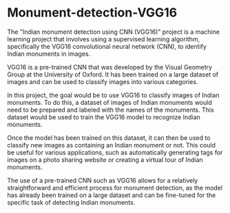 # Monument-detection-VGG16
The "Indian monument detection using CNN (VGG16)" project is a machine learning project that involves using a supervised learning algorithm, specifically the VGG16 convolutional neural network (CNN), to identify Indian monuments in images.

VGG16 is a pre-trained CNN that was developed by the Visual Geometry Group at the University of Oxford. It has been trained on a large dataset of images and can be used to classify images into various categories.

In this project, the goal would be to use VGG16 to classify images of Indian monuments. To do this, a dataset of images of Indian monuments would need to be prepared and labeled with the names of the monuments. This dataset would be used to train the VGG16 model to recognize Indian monuments.

Once the model has been trained on this dataset, it can then be used to classify new images as containing an Indian monument or not. This could be useful for various applications, such as automatically generating tags for images on a photo sharing website or creating a virtual tour of Indian monuments.

The use of a pre-trained CNN such as VGG16 allows for a relatively straightforward and efficient process for monument detection, as the model has already been trained on a large dataset and can be fine-tuned for the specific task of detecting Indian monuments.



